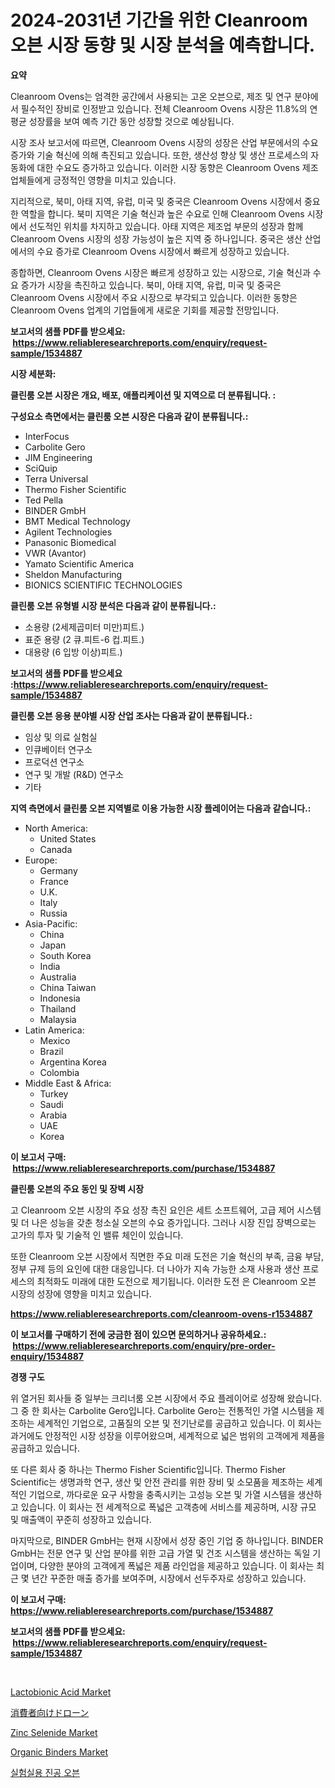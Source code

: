 <p><h1>2024-2031년 기간을 위한 Cleanroom 오븐 시장 동향 및 시장 분석을 예측합니다.</h1></p><p><strong>요약</strong></p>
<p><p>Cleanroom Ovens는 엄격한 공간에서 사용되는 고온 오븐으로, 제조 및 연구 분야에서 필수적인 장비로 인정받고 있습니다. 전체 Cleanroom Ovens 시장은 11.8%의 연평균 성장률을 보여 예측 기간 동안 성장할 것으로 예상됩니다.</p><p>시장 조사 보고서에 따르면, Cleanroom Ovens 시장의 성장은 산업 부문에서의 수요 증가와 기술 혁신에 의해 촉진되고 있습니다. 또한, 생산성 향상 및 생산 프로세스의 자동화에 대한 수요도 증가하고 있습니다. 이러한 시장 동향은 Cleanroom Ovens 제조업체들에게 긍정적인 영향을 미치고 있습니다.</p><p>지리적으로, 북미, 아태 지역, 유럽, 미국 및 중국은 Cleanroom Ovens 시장에서 중요한 역할을 합니다. 북미 지역은 기술 혁신과 높은 수요로 인해 Cleanroom Ovens 시장에서 선도적인 위치를 차지하고 있습니다. 아태 지역은 제조업 부문의 성장과 함께 Cleanroom Ovens 시장의 성장 가능성이 높은 지역 중 하나입니다. 중국은 생산 산업에서의 수요 증가로 Cleanroom Ovens 시장에서 빠르게 성장하고 있습니다.</p><p>종합하면, Cleanroom Ovens 시장은 빠르게 성장하고 있는 시장으로, 기술 혁신과 수요 증가가 시장을 촉진하고 있습니다. 북미, 아태 지역, 유럽, 미국 및 중국은 Cleanroom Ovens 시장에서 주요 시장으로 부각되고 있습니다. 이러한 동향은 Cleanroom Ovens 업계의 기업들에게 새로운 기회를 제공할 전망입니다.</p></p>
<p><strong>보고서의 샘플 PDF를 받으세요: &nbsp;<a href="https://www.reliableresearchreports.com/enquiry/request-sample/1534887">https://www.reliableresearchreports.com/enquiry/request-sample/1534887</a></strong></p>
<p><strong>시장 세분화:</strong></p>
<p><strong> 클린룸 오븐 시장은 개요, 배포, 애플리케이션 및 지역으로 더 분류됩니다. :</strong></p>
<p><strong>구성요소 측면에서는 클린룸 오븐 시장은 다음과 같이 분류됩니다.:</strong></p>
<p><ul><li>InterFocus</li><li>Carbolite Gero</li><li>JIM Engineering</li><li>SciQuip</li><li>Terra Universal</li><li>Thermo Fisher Scientific</li><li>Ted Pella</li><li>BINDER GmbH</li><li>BMT Medical Technology</li><li>Agilent Technologies</li><li>Panasonic Biomedical</li><li>VWR (Avantor)</li><li>Yamato Scientific America</li><li>Sheldon Manufacturing</li><li>BIONICS SCIENTIFIC TECHNOLOGIES</li></ul></p>
<p><strong> 클린룸 오븐 유형별 시장 분석은 다음과 같이 분류됩니다.:</strong></p>
<p><ul><li>소용량 (2세제곱미터 미만)피트.)</li><li>표준 용량 (2 큐.피트-6 컵.피트.)</li><li>대용량 (6 입방 이상)피트.)</li></ul></p>
<p><strong>보고서의 샘플 PDF를 받으세요 :<a href="https://www.reliableresearchreports.com/enquiry/request-sample/1534887">https://www.reliableresearchreports.com/enquiry/request-sample/1534887</a></strong></p>
<p><strong> 클린룸 오븐 응용 분야별 시장 산업 조사는 다음과 같이 분류됩니다.:</strong></p>
<p><ul><li>임상 및 의료 실험실</li><li>인큐베이터 연구소</li><li>프로덕션 연구소</li><li>연구 및 개발 (R&D) 연구소</li><li>기타</li></ul></p>
<p><strong>지역 측면에서 클린룸 오븐 지역별로 이용 가능한 시장 플레이어는 다음과 같습니다.:</strong></p>
<p><ul>
    <li>
        North America:
        <ul>
            <li>United States</li>
            <li>Canada</li>
        </ul>
    </li>
    <li>
        Europe:
        <ul>
            <li>Germany</li>
            <li>France</li>
            <li>U.K.</li>
            <li>Italy</li>
            <li>Russia</li>
        </ul>
    </li>
    <li>
        Asia-Pacific:
        <ul>
            <li>China</li>
            <li>Japan</li>
            <li>South Korea</li>
            <li>India</li>
            <li>Australia</li>
            <li>China Taiwan</li>
            <li>Indonesia</li>
            <li>Thailand</li>
            <li>Malaysia</li>
        </ul>
    </li>
    <li>
        Latin America:
        <ul>
            <li>Mexico</li>
            <li>Brazil</li>
            <li>Argentina Korea</li>
            <li>Colombia</li>
        </ul>
    </li>
    <li>
        Middle East & Africa:
        <ul>
            <li>Turkey</li>
            <li>Saudi</li>
            <li>Arabia</li>
            <li>UAE</li>
            <li>Korea</li>
        </ul>
    </li>
    </ul></p>
<p><strong>이 보고서 구매: &nbsp;<a href="https://www.reliableresearchreports.com/purchase/1534887">https://www.reliableresearchreports.com/purchase/1534887</a></strong></p>
<p><strong>클린룸 오븐의 주요 동인 및 장벽 시장</strong></p>
<p><p>고 Cleanroom 오븐 시장의 주요 성장 촉진 요인은 세트 소프트웨어, 고급 제어 시스템 및 더 나은 성능을 갖춘 청소실 오븐의 수요 증가입니다. 그러나 시장 진입 장벽으로는 고가의 투자 및 기술적 인 밸류 체인이 있습니다.</p><p>또한 Cleanroom 오븐 시장에서 직면한 주요 미래 도전은 기술 혁신의 부족, 금융 부담, 정부 규제 등의 요인에 대한 대응입니다. 더 나아가 지속 가능한 소재 사용과 생산 프로세스의 최적화도 미래에 대한 도전으로 제기됩니다. 이러한 도전 은 Cleanroom 오븐 시장의 성장에 영향을 미치고 있습니다.</p></p>
<p><strong><a href="https://www.reliableresearchreports.com/cleanroom-ovens-r1534887">https://www.reliableresearchreports.com/cleanroom-ovens-r1534887</a></strong></p>
<p><strong>이 보고서를 구매하기 전에 궁금한 점이 있으면 문의하거나 공유하세요.: &nbsp;<a href="https://www.reliableresearchreports.com/enquiry/pre-order-enquiry/1534887">https://www.reliableresearchreports.com/enquiry/pre-order-enquiry/1534887</a></strong></p>
<p><strong>경쟁 구도</strong></p>
<p><p>위 열거된 회사들 중 일부는 크리너룸 오븐 시장에서 주요 플레이어로 성장해 왔습니다. 그 중 한 회사는 Carbolite Gero입니다. Carbolite Gero는 전통적인 가열 시스템을 제조하는 세계적인 기업으로, 고품질의 오븐 및 전기난로를 공급하고 있습니다. 이 회사는 과거에도 안정적인 시장 성장을 이루어왔으며, 세계적으로 넓은 범위의 고객에게 제품을 공급하고 있습니다.</p><p>또 다른 회사 중 하나는 Thermo Fisher Scientific입니다. Thermo Fisher Scientific는 생명과학 연구, 생산 및 안전 관리를 위한 장비 및 소모품을 제조하는 세계적인 기업으로, 까다로운 요구 사항을 충족시키는 고성능 오븐 및 가열 시스템을 생산하고 있습니다. 이 회사는 전 세계적으로 폭넓은 고객층에 서비스를 제공하며, 시장 규모 및 매출액이 꾸준히 성장하고 있습니다.</p><p>마지막으로, BINDER GmbH는 현재 시장에서 성장 중인 기업 중 하나입니다. BINDER GmbH는 전문 연구 및 산업 분야를 위한 고급 가열 및 건조 시스템을 생산하는 독일 기업이며, 다양한 분야의 고객에게 폭넓은 제품 라인업을 제공하고 있습니다. 이 회사는 최근 몇 년간 꾸준한 매출 증가를 보여주며, 시장에서 선두주자로 성장하고 있습니다.</p></p>
<p><strong>이 보고서 구매: &nbsp; <a href="https://www.reliableresearchreports.com/purchase/1534887">https://www.reliableresearchreports.com/purchase/1534887</a></strong></p>
<p><strong>보고서의 샘플 PDF를 받으세요: &nbsp;<a href="https://www.reliableresearchreports.com/enquiry/request-sample/1534887">https://www.reliableresearchreports.com/enquiry/request-sample/1534887</a></strong><strong></strong></p>
<p>&nbsp;</p>
<p><p><a href="https://issuu.com/reportprime-2/docs/lactobionic-acid-market-size-2030.pptx">Lactobionic Acid Market</a></p><p><a href="https://medium.com/@sashabeier2023/%E6%B6%88%E8%B2%BB%E8%80%85%E7%94%A8%E3%83%89%E3%83%AD%E3%83%BC%E3%83%B3%E3%81%AE%E5%B8%82%E5%A0%B4%E3%82%B7%E3%82%A7%E3%82%A2%E3%81%AE%E9%80%B2%E5%8C%96%E3%81%A8%E5%B8%82%E5%A0%B4%E3%81%AE%E6%88%90%E9%95%B7%E3%83%88%E3%83%AC%E3%83%B3%E3%83%89-2024%E5%B9%B4%E3%81%8B%E3%82%892031%E5%B9%B4%E3%81%BE%E3%81%A7-8740b6934488">消費者向けドローン</a></p><p><a href="https://issuu.com/reportprime-2/docs/zinc-selenide-market-size-2030.pptx">Zinc Selenide Market</a></p><p><a href="https://unruly-ladybug-44b.notion.site/Organic-Binders-Market-Furnish-Information-about-Market-Size-Market-Share-Market-Dynamics-and-Pro-e8d3ffe4eb3047a299567544c5e5697d">Organic Binders Market</a></p><p><a href="https://github.com/KellyLyncyh543964/Market-Research-Report-List-1/blob/main/858881518364.md">실험실용 진공 오븐</a></p></p>